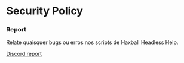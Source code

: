 # Security Policy

### Report
Relate quaisquer bugs ou erros nos scripts de Haxball Headless Help.

[Discord report](https://discord.gg/bApHhgh9NN)
